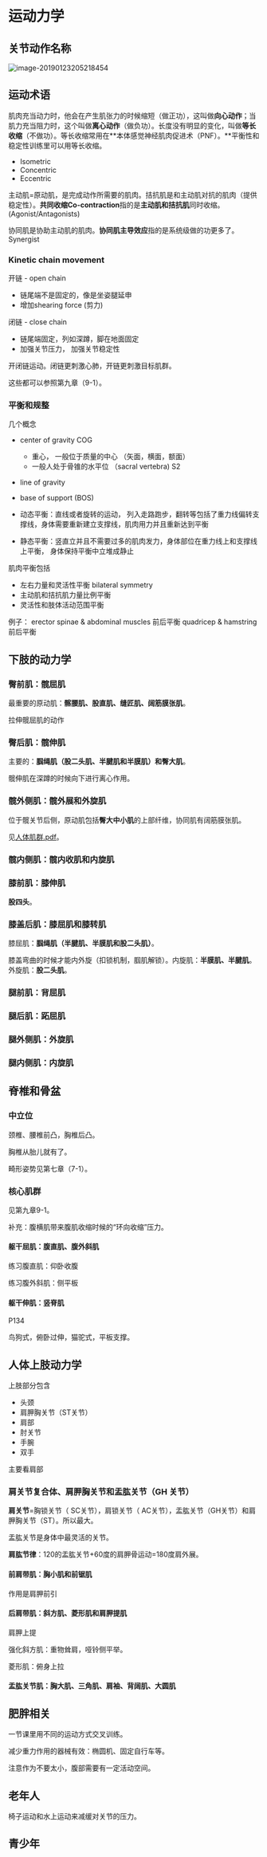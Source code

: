 # 运动力学

## 关节动作名称

![image-20190123205218454](assets/image-20190123205218454.png)

## 运动术语

肌肉充当动力时，他会在产生肌张力的时候缩短（做正功），这叫做**向心动作**；当肌力充当阻力时，这个叫做**离心动作**（做负功）。长度没有明显的变化，叫做**等长收缩**（不做功）。等长收缩常用在**本体感觉神经肌肉促进术（PNF）。**平衡性和稳定性训练里可以用等长收缩。
- Isometric 
- Concentric
- Eccentric


主动肌=原动肌，是完成动作所需要的肌肉。拮抗肌是和主动肌对抗的肌肉（提供稳定性）。**共同收缩Co-contraction**指的是**主动肌和拮抗肌**同时收缩。 (Agonist/Antagonists)

协同肌是协助主动肌的肌肉。**协同肌主导效应**指的是系统级做的功更多了。Synergist

### Kinetic chain movement
开链 - open chain
- 链尾端不是固定的，像是坐姿腿延申
- 增加shearing force (剪力)

闭链 - close chain
- 链尾端固定，列如深蹲，脚在地面固定
- 加强关节压力， 加强关节稳定性

开闭链运动。闭链更刺激心肺，开链更刺激目标肌群。

这些都可以参照第九章（9-1）。

### 平衡和规整
几个概念
- center of gravity COG
    - 重心， 一般位于质量的中心 （矢面，横面，额面）
    - 一般人处于骨锥的水平位 （sacral vertebra) S2
- line of gravity 
- base of support (BOS)

- 动态平衡：直线或者旋转的运动， 列入走路跑步，翻转等包括了重力线偏转支撑线，身体需要重新建立支撑线，肌肉用力并且重新达到平衡
- 静态平衡：竖直立并且不需要过多的肌肉发力，身体部位在重力线上和支撑线上平衡， 身体保持平衡中立堆成静止

肌肉平衡包括
- 左右力量和灵活性平衡 bilateral symmetry
- 主动肌和拮抗肌力量比例平衡
- 灵活性和肢体活动范围平衡

例子：
erector spinae & abdominal muscles 前后平衡
quadricep & hamstring 前后平衡

## 下肢的动力学

### 臀前肌：髋屈肌

最重要的原动肌：**髂腰肌、股直肌、缝匠肌、阔筋膜张肌**。

拉伸髋屈肌的动作

### 臀后肌：髋伸肌

主要的：**腘绳肌（股二头肌、半腱肌和半膜肌）和臀大肌**。

髋伸肌在深蹲的时候向下进行离心作用。

### 髋外侧肌：髋外展和外旋肌

位于髋关节后侧，原动肌包括**臀大中小肌**的上部纤维，协同肌有阔筋膜张肌。

见[人体肌群.pdf](人体肌群.pdf)。

### 髋内侧肌：髋内收肌和内旋肌

### 膝前肌：膝伸肌

**股四头**。

### 膝盖后肌：膝屈肌和膝转肌

膝屈肌：**腘绳肌（半腱肌、半膜肌和股二头肌）**。

膝盖弯曲的时候才能内外旋（扣锁机制，腘肌解锁）。内旋肌：**半膜肌、半腱肌**。外旋肌：**股二头肌**。

### 腿前肌：背屈肌

### 腿后肌：跖屈肌

### 腿外侧肌：外旋肌

### 腿内侧肌：内旋肌

## 脊椎和骨盆

### 中立位

颈椎、腰椎前凸，胸椎后凸。

胸椎从胎儿就有了。

畸形姿势见第七章（7-1）。

### 核心肌群



见第九章9-1。

补充：腹横肌带来腹肌收缩时候的“环向收缩”压力。

#### 躯干屈肌：腹直肌、腹外斜肌

练习腹直肌：仰卧收腹

练习腹外斜肌：侧平板

#### 躯干伸肌：竖脊肌

P134

鸟狗式，俯卧过伸，猫驼式，平板支撑。

## 人体上肢动力学

上肢部分包含

- 头颈
- 肩胛胸关节（ST关节）
- 肩部
- 肘关节
- 手腕
- 双手

主要看肩部

### 肩关节复合体、肩胛胸关节和盂肱关节（GH 关节）

**肩关节**=胸锁关节（ SC关节），肩锁关节（ AC关节），盂肱关节（GH关节）和肩胛胸关节（ST）。所以最大。

盂肱关节是身体中最灵活的关节。

**肩肱节律**：120的盂肱关节+60度的肩胛骨运动=180度肩外展。

#### 前肩带肌：胸小肌和前锯肌

作用是肩胛前引

#### 后肩带肌：斜方肌、菱形肌和肩胛提肌

肩胛上提

强化斜方肌：重物耸肩，哑铃侧平举。

菱形肌：俯身上拉

#### 盂肱关节肌：胸大肌、三角肌、肩袖、背阔肌、大圆肌



## 肥胖相关

一节课里用不同的运动方式交叉训练。

减少重力作用的器械有效：椭圆机、固定自行车等。

注意作为不要太小，腹部需要有一定活动空间。

## 老年人

椅子运动和水上运动来减缓对关节的压力。

## 青少年

